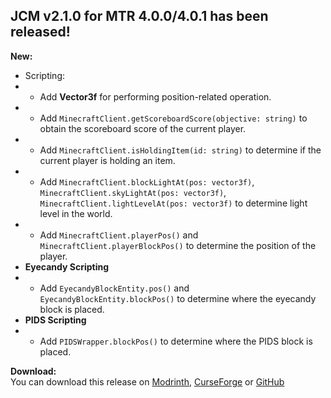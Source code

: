 ## JCM v2.1.0 for MTR 4.0.0/4.0.1 has been released!

**New:**
- Scripting:
- - Add **Vector3f** for performing position-related operation.
- - Add `MinecraftClient.getScoreboardScore(objective: string)` to obtain the scoreboard score of the current player.
- - Add `MinecraftClient.isHoldingItem(id: string)` to determine if the current player is holding an item.
- - Add `MinecraftClient.blockLightAt(pos: vector3f)`, `MinecraftClient.skyLightAt(pos: vector3f)`, `MinecraftClient.lightLevelAt(pos: vector3f)` to determine light level in the world.
- - Add `MinecraftClient.playerPos()` and `MinecraftClient.playerBlockPos()` to determine the position of the player.
- **Eyecandy Scripting**
- - Add `EyecandyBlockEntity.pos()` and `EyecandyBlockEntity.blockPos()` to determine where the eyecandy block is placed.
- **PIDS Scripting**
- - Add `PIDSWrapper.blockPos()` to determine where the PIDS block is placed.

**Download:**  
You can download this release on [Modrinth](https://modrinth.com/mod/jcm), [CurseForge](https://curseforge.com/minecraft/mc-mods/jcm) or [GitHub](https://github.com/DistrictOfJoban/Joban-Client-Mod/releases)
